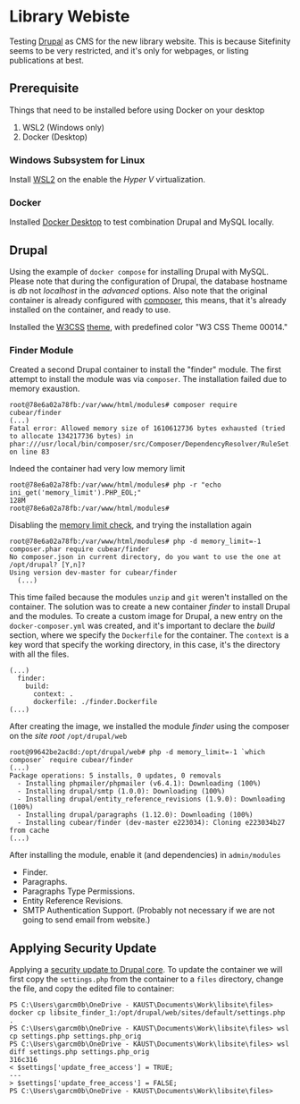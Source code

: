 # Library Webiste

Testing [Drupal](https://www.drupal.org/home) as CMS for the new library website. This is because Sitefinity seems to be very restricted, and it's only for webpages, or listing publications at best.

## Prerequisite

Things that need to be installed before using Docker on your desktop

1. WSL2 (Windows only)
2. Docker (Desktop)

### Windows Subsystem for Linux

Install [WSL2][wsl_install] on the enable the _Hyper V_ virtualization.

### Docker 

Installed [Docker Desktop][desktop] to test combination Drupal and MySQL locally.

## Drupal

Using the example of `docker compose` for installing Drupal with MySQL. Please note that during the configuration of Drupal, the database hostname is _db_ not _localhost_ in the _advanced_ options. Also note that the original container is already configured with [composer][php_composer], this means, that it's already installed on the container, and ready to use.

Installed the [W3CSS][w3csspage] [theme][w3theme], with predefined color "W3 CSS Theme 00014."

### Finder Module

Created a second Drupal container to install the "finder" module. The first attempt to install the module was via `composer`. The installation failed due to memory exaustion.

```
root@78e6a02a78fb:/var/www/html/modules# composer require cubear/finder
(...)
Fatal error: Allowed memory size of 1610612736 bytes exhausted (tried to allocate 134217736 bytes) in phar:///usr/local/bin/composer/src/Composer/DependencyResolver/RuleSet.php on line 83
```

Indeed the container had very low memory limit

```
root@78e6a02a78fb:/var/www/html/modules# php -r "echo ini_get('memory_limit').PHP_EOL;"
128M
root@78e6a02a78fb:/var/www/html/modules#
```

Disabling the [memory limit check][composer_memory], and trying the installation again

```
root@78e6a02a78fb:/var/www/html/modules# php -d memory_limit=-1 composer.phar require cubear/finder
No composer.json in current directory, do you want to use the one at /opt/drupal? [Y,n]?
Using version dev-master for cubear/finder
  (...)
```

This time failed because the modules `unzip` and `git` weren't installed on the container. The solution was to create a new container _finder_ to install Drupal and the modules. To create a custom image for Drupal, a new entry on the `docker-composer.yml` was created, and it's important to declare the _build_ section, where we specify the `Dockerfile` for the container. The `context` is a key word that specify the working directory, in this case, it's the directory with all the files.

```
(...)
  finder:
    build:
      context: .
      dockerfile: ./finder.Dockerfile
(...)
```

After creating the image, we installed the module _finder_ using the composer on the _site root_ `/opt/drupal/web`

```
root@99642be2ac8d:/opt/drupal/web# php -d memory_limit=-1 `which composer` require cubear/finder
(...)
Package operations: 5 installs, 0 updates, 0 removals
  - Installing phpmailer/phpmailer (v6.4.1): Downloading (100%)
  - Installing drupal/smtp (1.0.0): Downloading (100%)
  - Installing drupal/entity_reference_revisions (1.9.0): Downloading (100%)
  - Installing drupal/paragraphs (1.12.0): Downloading (100%)
  - Installing cubear/finder (dev-master e223034): Cloning e223034b27 from cache
(...)  
```

After installing the module, enable it (and dependencies) in `admin/modules`

* Finder.
* Paragraphs.
* Paragraphs Type Permissions.
* Entity Reference Revisions.
* SMTP Authentication Support. (Probably not necessary if we are not going to send email from website.)

## Applying Security Update

Applying a [security update to Drupal core][core_update]. To update the container we will first copy the `settings.php` from the container to a `files` directory, change the file, and copy the edited file to container:

```
PS C:\Users\garcm0b\OneDrive - KAUST\Documents\Work\libsite\files> docker cp libsite_finder_1:/opt/drupal/web/sites/default/settings.php .
PS C:\Users\garcm0b\OneDrive - KAUST\Documents\Work\libsite\files> wsl cp settings.php settings.php_orig
PS C:\Users\garcm0b\OneDrive - KAUST\Documents\Work\libsite\files> wsl diff settings.php settings.php_orig
316c316
< $settings['update_free_access'] = TRUE;
---
> $settings['update_free_access'] = FALSE;
PS C:\Users\garcm0b\OneDrive - KAUST\Documents\Work\libsite\files>
```



[wsl_install]: https://docs.microsoft.com/en-us/windows/wsl/install-win10 "WSL2 Install"
[desktop]: https://www.docker.com/products/docker-desktop "Docker Desktop page"
[w3csspage]: https://drupal8-w3css-theme.flashwebcenter.com/ "W3CSS theme for Drupal 8 and 9"
[w3theme]: https://www.drupal.org/project/d8w3css "Drupal W3CSS theme page"
[php_composer]: https://getcomposer.org/ "PHP composer"
[composer_memory]: https://getcomposer.org/doc/articles/troubleshooting.md#memory-limit-errors "Composer memory limit error"
[core_update]: https://www.drupal.org/docs/user_guide/en/security-update-core.html "Update Drupal Core"